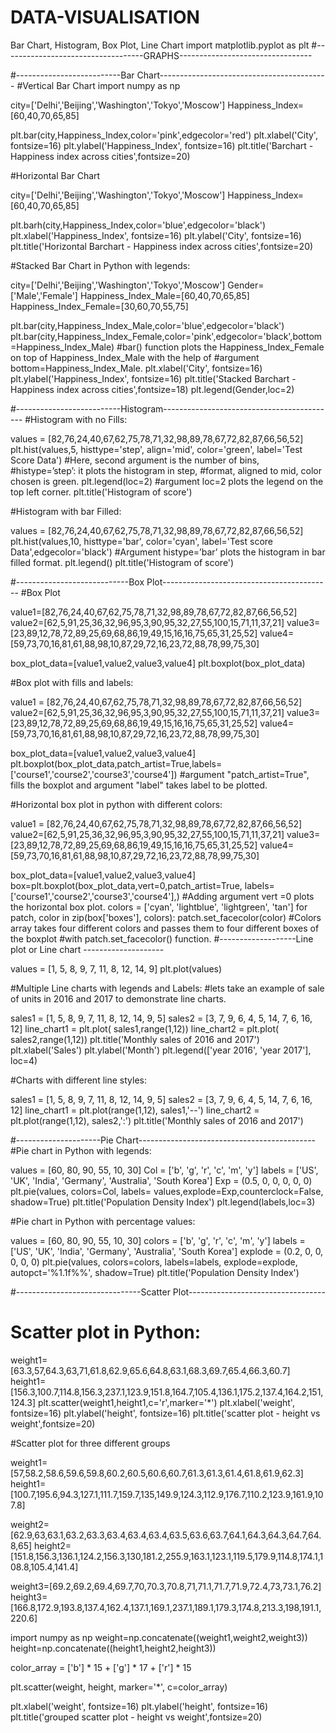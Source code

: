 # DATA-VISUALISATION
Bar Chart, Histogram, Box Plot, Line Chart
import matplotlib.pyplot as plt
#-----------------------------------GRAPHS---------------------------------

#--------------------------Bar Chart------------------------------------------
#Vertical Bar Chart
import numpy as np

city=['Delhi','Beijing','Washington','Tokyo','Moscow']
Happiness_Index=[60,40,70,65,85]

plt.bar(city,Happiness_Index,color='pink',edgecolor='red')
plt.xlabel('City', fontsize=16)
plt.ylabel('Happiness_Index', fontsize=16)
plt.title('Barchart - Happiness index across cities',fontsize=20)

#Horizontal Bar Chart

city=['Delhi','Beijing','Washington','Tokyo','Moscow']
Happiness_Index=[60,40,70,65,85]

plt.barh(city,Happiness_Index,color='blue',edgecolor='black')
plt.xlabel('Happiness_Index', fontsize=16)
plt.ylabel('City', fontsize=16)
plt.title('Horizontal Barchart - Happiness index across cities',fontsize=20)

#Stacked Bar Chart in Python with legends:

city=['Delhi','Beijing','Washington','Tokyo','Moscow']
Gender=['Male','Female']
Happiness_Index_Male=[60,40,70,65,85]
Happiness_Index_Female=[30,60,70,55,75]

plt.bar(city,Happiness_Index_Male,color='blue',edgecolor='black')
plt.bar(city,Happiness_Index_Female,color='pink',edgecolor='black',bottom=Happiness_Index_Male)
#bar() function plots the Happiness_Index_Female on top of Happiness_Index_Male with the help of 
#argument  bottom=Happiness_Index_Male.
plt.xlabel('City', fontsize=16)
plt.ylabel('Happiness_Index', fontsize=16)
plt.title('Stacked Barchart - Happiness index across cities',fontsize=18)
plt.legend(Gender,loc=2)

#--------------------------Histogram-------------------------------------------
#Histogram with no Fills:

values = [82,76,24,40,67,62,75,78,71,32,98,89,78,67,72,82,87,66,56,52]
plt.hist(values,5, histtype='step', align='mid', color='green', label='Test Score Data')
#Here, second argument is the number of bins, 
#histype=’step’: it plots the histogram in step,
#format, aligned to mid, color chosen is green.
plt.legend(loc=2)
#argument loc=2 plots the legend on the top left corner.
plt.title('Histogram of score')

#Histogram with bar Filled:

values = [82,76,24,40,67,62,75,78,71,32,98,89,78,67,72,82,87,66,56,52]
plt.hist(values,10, histtype='bar', color='cyan', label='Test score Data',edgecolor='black')
#Argument histype=’bar’ plots the histogram in bar filled format.
plt.legend()
plt.title('Histogram of score')

#----------------------------Box Plot------------------------------------------
#Box Plot

value1=[82,76,24,40,67,62,75,78,71,32,98,89,78,67,72,82,87,66,56,52]
value2=[62,5,91,25,36,32,96,95,3,90,95,32,27,55,100,15,71,11,37,21]
value3=[23,89,12,78,72,89,25,69,68,86,19,49,15,16,16,75,65,31,25,52]
value4=[59,73,70,16,81,61,88,98,10,87,29,72,16,23,72,88,78,99,75,30]

box_plot_data=[value1,value2,value3,value4]
plt.boxplot(box_plot_data)

#Box plot with fills and labels:

value1 = [82,76,24,40,67,62,75,78,71,32,98,89,78,67,72,82,87,66,56,52]
value2=[62,5,91,25,36,32,96,95,3,90,95,32,27,55,100,15,71,11,37,21]
value3=[23,89,12,78,72,89,25,69,68,86,19,49,15,16,16,75,65,31,25,52]
value4=[59,73,70,16,81,61,88,98,10,87,29,72,16,23,72,88,78,99,75,30]

box_plot_data=[value1,value2,value3,value4]
plt.boxplot(box_plot_data,patch_artist=True,labels=['course1','course2','course3','course4'])
#argument "patch_artist=True", fills the boxplot and argument "label" takes label to be plotted.

#Horizontal box plot in python with different colors:

value1 = [82,76,24,40,67,62,75,78,71,32,98,89,78,67,72,82,87,66,56,52]
value2=[62,5,91,25,36,32,96,95,3,90,95,32,27,55,100,15,71,11,37,21]
value3=[23,89,12,78,72,89,25,69,68,86,19,49,15,16,16,75,65,31,25,52]
value4=[59,73,70,16,81,61,88,98,10,87,29,72,16,23,72,88,78,99,75,30]

box_plot_data=[value1,value2,value3,value4]
box=plt.boxplot(box_plot_data,vert=0,patch_artist=True,
                labels=['course1','course2','course3','course4'],)
#Adding argument vert =0 plots the horizontal box plot.
colors = ['cyan', 'lightblue', 'lightgreen', 'tan']
for patch, color in zip(box['boxes'], colors):
    patch.set_facecolor(color)
#Colors array takes four different colors and passes them to four different boxes of the boxplot
#with patch.set_facecolor() function.
#-------------------Line plot or Line chart --------------------

values = [1, 5, 8, 9, 7, 11, 8, 12, 14, 9]
plt.plot(values)


#Multiple Line charts with legends and Labels:
#lets take an example of sale of units in 2016 and 2017 to demonstrate line charts.

sales1 = [1, 5, 8, 9, 7, 11, 8, 12, 14, 9, 5]
sales2 = [3, 7, 9, 6, 4, 5, 14, 7, 6, 16, 12]
line_chart1 = plt.plot( sales1,range(1,12))
line_chart2 = plt.plot( sales2,range(1,12))
plt.title('Monthly sales of 2016 and 2017')
plt.xlabel('Sales')
plt.ylabel('Month')
plt.legend(['year 2016', 'year 2017'], loc=4)


#Charts with different line styles:

sales1 = [1, 5, 8, 9, 7, 11, 8, 12, 14, 9, 5]
sales2 = [3, 7, 9, 6, 4, 5, 14, 7, 6, 16, 12]
line_chart1 = plt.plot(range(1,12), sales1,'--')
line_chart2 = plt.plot(range(1,12), sales2,':')
plt.title('Monthly sales of 2016 and 2017')


#---------------------Pie Chart--------------------------------------------
#Pie chart in Python with legends:

values = [60, 80, 90, 55, 10, 30]
Col = ['b', 'g', 'r', 'c', 'm', 'y']
labels = ['US', 'UK', 'India', 'Germany', 'Australia', 'South Korea']
Exp = (0.5, 0, 0, 0, 0, 0)
plt.pie(values, colors=Col, labels= values,explode=Exp,counterclock=False, shadow=True)
plt.title('Population Density Index')
plt.legend(labels,loc=3)

#Pie chart in Python with percentage values:

values = [60, 80, 90, 55, 10, 30]
colors = ['b', 'g', 'r', 'c', 'm', 'y']
labels = ['US', 'UK', 'India', 'Germany', 'Australia', 'South Korea']
explode = (0.2, 0, 0, 0, 0, 0)
plt.pie(values, colors=colors, labels=labels,
explode=explode, autopct='%1.1f%%', shadow=True)
plt.title('Population Density Index')

#-------------------------------Scatter Plot----------------------------------
# Scatter plot in Python:

weight1=[63.3,57,64.3,63,71,61.8,62.9,65.6,64.8,63.1,68.3,69.7,65.4,66.3,60.7]
height1=[156.3,100.7,114.8,156.3,237.1,123.9,151.8,164.7,105.4,136.1,175.2,137.4,164.2,151,124.3]
plt.scatter(weight1,height1,c='r',marker='*')
plt.xlabel('weight', fontsize=16)
plt.ylabel('height', fontsize=16)
plt.title('scatter plot - height vs weight',fontsize=20)

#Scatter plot for three different groups

weight1=[57,58.2,58.6,59.6,59.8,60.2,60.5,60.6,60.7,61.3,61.3,61.4,61.8,61.9,62.3]
height1=[100.7,195.6,94.3,127.1,111.7,159.7,135,149.9,124.3,112.9,176.7,110.2,123.9,161.9,107.8]

weight2=[62.9,63,63.1,63.2,63.3,63.4,63.4,63.4,63.5,63.6,63.7,64.1,64.3,64.3,64.7,64.8,65]
height2=[151.8,156.3,136.1,124.2,156.3,130,181.2,255.9,163.1,123.1,119.5,179.9,114.8,174.1,108.8,105.4,141.4]


weight3=[69.2,69.2,69.4,69.7,70,70.3,70.8,71,71.1,71.7,71.9,72.4,73,73.1,76.2]
height3=[166.8,172.9,193.8,137.4,162.4,137.1,169.1,237.1,189.1,179.3,174.8,213.3,198,191.1,220.6]

import numpy as np
weight=np.concatenate((weight1,weight2,weight3))
height=np.concatenate((height1,height2,height3))

color_array = ['b'] * 15 + ['g'] * 17 + ['r'] * 15

plt.scatter(weight, height, marker='*', c=color_array)

plt.xlabel('weight', fontsize=16)
plt.ylabel('height', fontsize=16)
plt.title('grouped scatter plot - height vs weight',fontsize=20)
